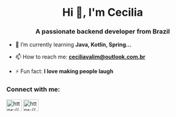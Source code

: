 <h1 align="center">Hi 👋, I'm Cecilia</h1>
<h3 align="center">A passionate backend developer from Brazil</h3>

- 🌱 I’m currently learning **Java, Kotlin, Spring...**

- 📫 How to reach me: **ceciliavalim@outlook.com.br**

- ⚡ Fun fact: **I love making people laugh**

<h3 align="left">Connect with me:</h3>
<p align="left">
<a href="https://linkedin.com/in/cecilia-valim/" target="blank"><img align="center" src="https://raw.githubusercontent.com/rahuldkjain/github-profile-readme-generator/master/src/images/icons/Social/linked-in-alt.svg" alt="https://www.linkedin.com/in/cecilia-valim/" height="30" width="40" /></a>
<a href="https://instagram.com/cissavalim/" target="blank"><img align="center" src="https://raw.githubusercontent.com/rahuldkjain/github-profile-readme-generator/master/src/images/icons/Social/instagram.svg" alt="https://www.instagram.com/cissavalim/" height="30" width="40" /></a>
</p>
